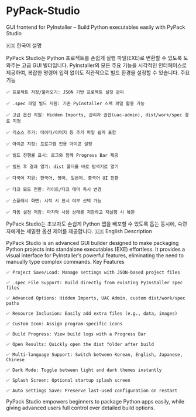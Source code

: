 # PyPack-Studio
GUI frontend for PyInstaller – Build Python executables easily with PyPack Studio


🇰🇷 한국어 설명

PyPack Studio는 Python 프로젝트를 손쉽게 실행 파일(EXE)로 변환할 수 있도록 도와주는 고급 GUI 빌더입니다.
PyInstaller의 모든 주요 기능을 시각적인 인터페이스로 제공하여, 복잡한 명령어 입력 없이도 직관적으로 빌드 환경을 설정할 수 있습니다.
주요 기능

    ✅ 프로젝트 저장/불러오기: JSON 기반 프로젝트 설정 관리

    ✅ .spec 파일 빌드 지원: 기존 PyInstaller 스펙 파일 활용 가능

    ✅ 고급 옵션 지원: Hidden Imports, 관리자 권한(uac-admin), dist/work/spec 경로 지정

    ✅ 리소스 추가: 데이터/이미지 등 추가 파일 쉽게 포함

    ✅ 아이콘 지정: 프로그램 전용 아이콘 설정

    ✅ 빌드 진행률 표시: 로그와 함께 Progress Bar 제공

    ✅ 빌드 후 결과 열기: dist 폴더를 바로 탐색기로 열기

    ✅ 다국어 지원: 한국어, 영어, 일본어, 중국어 UI 전환

    ✅ 다크 모드 전환: 라이트/다크 테마 즉시 변경

    ✅ 스플래시 화면: 시작 시 표시 여부 선택 가능

    ✅ 자동 설정 저장: 마지막 사용 상태를 저장하고 재실행 시 복원 

PyPack Studio는 초보자도 손쉽게 Python 앱을 배포할 수 있도록 돕는 동시에, 숙련자에게는 세밀한 옵션 제어를 제공합니다.
🇺🇸 English Description

PyPack Studio is an advanced GUI builder designed to make packaging Python projects into standalone executables (EXE) effortless.
It provides a visual interface for PyInstaller’s powerful features, eliminating the need to manually type complex commands.
Key Features

    ✅ Project Save/Load: Manage settings with JSON-based project files

    ✅ .spec File Support: Build directly from existing PyInstaller spec files

    ✅ Advanced Options: Hidden Imports, UAC Admin, custom dist/work/spec paths

    ✅ Resource Inclusion: Easily add extra files (e.g., data, images)

    ✅ Custom Icon: Assign program-specific icons

    ✅ Build Progress: View build logs with a Progress Bar

    ✅ Open Results: Quickly open the dist folder after build

    ✅ Multi-language Support: Switch between Korean, English, Japanese, Chinese

    ✅ Dark Mode: Toggle between light and dark themes instantly

    ✅ Splash Screen: Optional startup splash screen

    ✅ Auto Settings Save: Preserve last-used configuration on restart 

PyPack Studio empowers beginners to package Python apps easily, while giving advanced users full control over detailed build options. 
